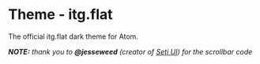 # Theme - itg.flat

The official itg.flat dark theme for Atom.


*__NOTE:__ thank you to __@jesseweed__ (creator of [Seti UI](https://github.com/jesseweed/seti-ui)) for the scrollbar code*
